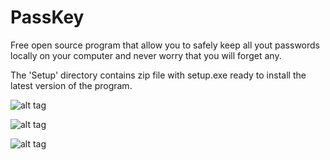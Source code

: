 # PassKey

Free open source program that allow you to safely keep all yout passwords locally on your computer and never worry that you will forget any.

The 'Setup' directory contains zip file with setup.exe ready to install the latest version of the program.

![alt tag](https://github.com/zisov4eto/PassKey/blob/master/Photos/main.png)



![alt tag](https://github.com/zisov4eto/PassKey/blob/master/Photos/user1.png)



![alt tag](https://github.com/zisov4eto/PassKey/blob/master/Photos/user2.png)
